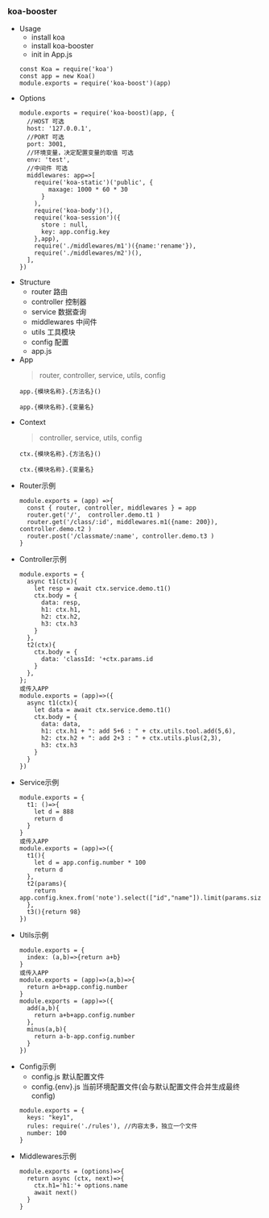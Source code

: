 ### koa-booster
- Usage
  - install koa
  - install koa-booster
  - init in App.js
  ```
  const Koa = require('koa')
  const app = new Koa()
  module.exports = require('koa-boost')(app)
  ```
- Options
  ```
  module.exports = require('koa-boost)(app, {
    //HOST 可选
    host: '127.0.0.1', 
    //PORT 可选
    port: 3001,
    //环境变量，决定配置变量的取值 可选
    env: 'test',
    //中间件 可选
    middlewares: app=>[
      require('koa-static')('public', {
          maxage: 1000 * 60 * 30
        }
      ),
      require('koa-body')(),
      require('koa-session')({
        store : null,
        key: app.config.key
      },app),
      require('./middlewares/m1')({name:'rename'}),
      require('./middlewares/m2')(),
    ],
  })
  ```
- Structure
  - router 路由
  - controller 控制器
  - service 数据查询
  - middlewares 中间件
  - utils 工具模块
  - config 配置
  - app.js
- App
  > router, controller, service, utils, config
  ```
  app.{模块名称}.{方法名}()

  app.{模块名称}.{变量名}
  ```
- Context
  > controller, service, utils, config
  ```
  ctx.{模块名称}.{方法名}()

  ctx.{模块名称}.{变量名}
  ```
- Router示例
  ```
  module.exports = (app) =>{
    const { router, controller, middlewares } = app
    router.get('/',  controller.demo.t1 )
    router.get('/class/:id', middlewares.m1({name: 200}), controller.demo.t2 )
    router.post('/classmate/:name', controller.demo.t3 )
  }
  ```
- Controller示例
  ```
  module.exports = {
    async t1(ctx){
      let resp = await ctx.service.demo.t1()
      ctx.body = {
        data: resp,
        h1: ctx.h1,
        h2: ctx.h2,
        h3: ctx.h3
      }
    },
    t2(ctx){
      ctx.body = {
        data: 'classId: '+ctx.params.id
      }
    },
  };
  或传入APP
  module.exports = (app)=>({
    async t1(ctx){
      let data = await ctx.service.demo.t1()
      ctx.body = {
        data: data,
        h1: ctx.h1 + ": add 5+6 : " + ctx.utils.tool.add(5,6),
        h2: ctx.h2 + ": add 2+3 : " + ctx.utils.plus(2,3),
        h3: ctx.h3
      }
    }
  })
  ```
- Service示例
  ```
  module.exports = {
    t1: ()=>{
      let d = 888
      return d
    }
  }
  或传入APP
  module.exports = (app)=>({
    t1(){
      let d = app.config.number * 100
      return d
    },
    t2(params){
      return app.config.knex.from('note').select(["id","name"]).limit(params.size)
    },
    t3(){return 98}
  })
  ```
- Utils示例
  ```
  module.exports = {
    index: (a,b)=>{return a+b}
  }
  或传入APP
  module.exports = (app)=>(a,b)=>{
    return a+b+app.config.number
  }
  module.exports = (app)=>({
    add(a,b){
      return a+b+app.config.number
    },
    minus(a,b){
      return a-b-app.config.number
    }
  })
  ```
- Config示例
  - config.js 默认配置文件
  - config.{env}.js 当前环境配置文件(会与默认配置文件合并生成最终config)
  ```
  module.exports = {
    keys: "key1",
    rules: require('./rules'), //内容太多，独立一个文件
    number: 100
  }
  ```
- Middlewares示例
  ```
  module.exports = (options)=>{
    return async (ctx, next)=>{
      ctx.h1='h1:'+ options.name
      await next()
    }
  }
  ```